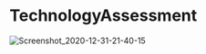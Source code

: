 # TechnologyAssessment
![Screenshot_2020-12-31-21-40-15](https://user-images.githubusercontent.com/73774429/103424848-590c2a80-4bb7-11eb-9eec-80f5a7df1563.jpg)
